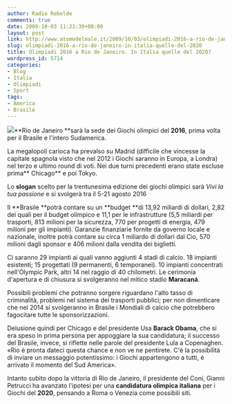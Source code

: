 ```yaml
---
author: Radio Rebelde
comments: true
date: 2009-10-03 11:21:39+00:00
layout: post
link: http://www.atomodelmale.it/2009/10/03/olimpiadi-2016-a-rio-de-janeiro-in-italia-quelle-del-2020/
slug: olimpiadi-2016-a-rio-de-janeiro-in-italia-quelle-del-2020
title: Olimpiadi 2016 a Rio de Janeiro. In Italia quelle del 2020?
wordpress_id: 5714
categories:
- Blog
- Italia
- Olimpiadi
- Sport
tags:
- America
- Brasile
---
```


![](http://www.atomodelmale.it/wp-content/uploads/2009/10/4ac638b28cc96-300x225.jpg)**Rio de Janeiro **sarà la sede dei Giochi olimpici del **2016**, prima volta per il Brasile e l'intero Sudamerica.

La megalopoli carioca ha prevalso su Madrid (difficile che vincesse la capitale spagnola visto che nel 2012 i Giochi saranno in Europa, a Londra) nel terzo e ultimo round di voti. Nei due turni precedenti erano state escluse prima** Chicago** e poi Tokyo.

Lo **slogan** scelto per la trentunesima edizione dei giochi olimpici sarà _Vivi la tua passione_ e si svolgerà tra il 5-21 agosto 2016

Il **Brasile **potrà contare su un **budget **di 13,92 miliardi di dollari, 2,82 dei quali per il budget olimpico e 11,1 per le infrastrutture (5,5 miliardi per trasporti, 813 milioni per la sicurezza, 770 per progetti di energia, 479 milioni per gli impianti). Garanzie finanziarie fornite da governo locale e nazionale, inoltre potrà contare su circa 1 miliardo di dollari dal Cio, 570 milioni dagli sponsor e 406 milioni dalla vendita dei biglietti.<!-- more -->



Ci saranno 29 impianti ai quali vanno aggiunti 4 stadi di calcio. 18 impianti esistenti; 15 progettati (9 permanenti, 6 temporanei). 10 impianti concentrati nell'Olympic Park, altri 14 nel raggio di 40 chilometri. Le cerimonia d'apertura e di chiusura si svolgeranno nel mitico stadio **Maracaná**.

Possibili problemi che potranno sorgere riguardano l'alto tasso di criminalità, problemi nel sistema dei trasporti pubblici; per non dimenticare che nel 2014 si svolgeranno in Brasile i Mondiali di calcio che potrebbero fagocitare tutte le sponsorizzazioni.

Delusione quindi per Chicago e del presidente Usa **Barack Obama**, che si era speso in prima persona per appoggiare la sua candidatura; il successo del Brasile, invece, si riflette nelle parole del presidente Lula a Copenaghen. «Rio è pronta dateci questa chance e non ve ne pentirete. C'è la possibilità di inviare un messaggio potentissimo: i Giochi appartengono a tutti, è arrivato il momento del Sud America».

Intanto subito dopo la vittoria di Rio de Janeiro, il presidente del Coni, Gianni Petrucci ha avanzato l'ipotesi per una **candidatura olimpica italiana** per i Giochi del **2020**, pensando a Roma o Venezia come possibili siti.
